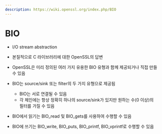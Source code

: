 ```yaml
---
description: https://wiki.openssl.org/index.php/BIO
---
```


# BIO

* I/O stream abstraction&#x20;
* 본질적으로 C 라이브러리에 대한 OpenSSL의 답변&#x20;
* OpenSSL은 미리 정의된 여러 가지 유용한 BIO 유형과 함께 제공되거나 직접 만들 수 있음



* BIO는 source/sink 또는 filter의 두 가지 유형으로 제공됨&#x20;
  * BIO는 서로 연결될 수 있음&#x20;
  * 각 체인에는 항상 정확히 하나의 source/sink가 있지만 원하는 수(0 이상)의 필터를 가질 수 있음&#x20;



* BIO에서 읽기는 BIO\_read 및 BIO\_gets를 사용하여 수행할 수 있음&#x20;
* BIO에 쓰기는 BIO\_write, BIO\_puts, BIO\_printf, BIO\_vprintf로 수행할 수 있음&#x20;

